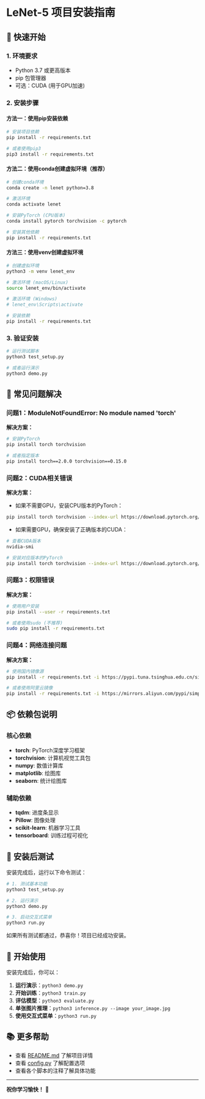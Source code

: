 # LeNet-5 项目安装指南

## 🚀 快速开始

### 1. 环境要求
- Python 3.7 或更高版本
- pip 包管理器
- 可选：CUDA (用于GPU加速)

### 2. 安装步骤

#### 方法一：使用pip安装依赖
```bash
# 安装项目依赖
pip install -r requirements.txt

# 或者使用pip3
pip3 install -r requirements.txt
```

#### 方法二：使用conda创建虚拟环境（推荐）
```bash
# 创建conda环境
conda create -n lenet python=3.8

# 激活环境
conda activate lenet

# 安装PyTorch (CPU版本)
conda install pytorch torchvision -c pytorch

# 安装其他依赖
pip install -r requirements.txt
```

#### 方法三：使用venv创建虚拟环境
```bash
# 创建虚拟环境
python3 -m venv lenet_env

# 激活环境 (macOS/Linux)
source lenet_env/bin/activate

# 激活环境 (Windows)
# lenet_env\Scripts\activate

# 安装依赖
pip install -r requirements.txt
```

### 3. 验证安装
```bash
# 运行测试脚本
python3 test_setup.py

# 或者运行演示
python3 demo.py
```

## 🔧 常见问题解决

### 问题1：ModuleNotFoundError: No module named 'torch'
**解决方案：**
```bash
# 安装PyTorch
pip install torch torchvision

# 或者指定版本
pip install torch==2.0.0 torchvision==0.15.0
```

### 问题2：CUDA相关错误
**解决方案：**
- 如果不需要GPU，安装CPU版本的PyTorch：
```bash
pip install torch torchvision --index-url https://download.pytorch.org/whl/cpu
```

- 如果需要GPU，确保安装了正确版本的CUDA：
```bash
# 查看CUDA版本
nvidia-smi

# 安装对应版本的PyTorch
pip install torch torchvision --index-url https://download.pytorch.org/whl/cu118
```

### 问题3：权限错误
**解决方案：**
```bash
# 使用用户安装
pip install --user -r requirements.txt

# 或者使用sudo (不推荐)
sudo pip install -r requirements.txt
```

### 问题4：网络连接问题
**解决方案：**
```bash
# 使用国内镜像源
pip install -r requirements.txt -i https://pypi.tuna.tsinghua.edu.cn/simple/

# 或者使用阿里云镜像
pip install -r requirements.txt -i https://mirrors.aliyun.com/pypi/simple/
```

## 📦 依赖包说明

### 核心依赖
- **torch**: PyTorch深度学习框架
- **torchvision**: 计算机视觉工具包
- **numpy**: 数值计算库
- **matplotlib**: 绘图库
- **seaborn**: 统计绘图库

### 辅助依赖
- **tqdm**: 进度条显示
- **Pillow**: 图像处理
- **scikit-learn**: 机器学习工具
- **tensorboard**: 训练过程可视化

## 🎯 安装后测试

安装完成后，运行以下命令测试：

```bash
# 1. 测试基本功能
python3 test_setup.py

# 2. 运行演示
python3 demo.py

# 3. 启动交互式菜单
python3 run.py
```

如果所有测试都通过，恭喜你！项目已经成功安装。

## 🚀 开始使用

安装完成后，你可以：

1. **运行演示**：`python3 demo.py`
2. **开始训练**：`python3 train.py`
3. **评估模型**：`python3 evaluate.py`
4. **单张图片推理**：`python3 inference.py --image your_image.jpg`
5. **使用交互式菜单**：`python3 run.py`

## 📚 更多帮助

- 查看 [README.md](README.md) 了解项目详情
- 查看 [config.py](config.py) 了解配置选项
- 查看各个脚本的注释了解具体功能

---

**祝你学习愉快！** 🎉
